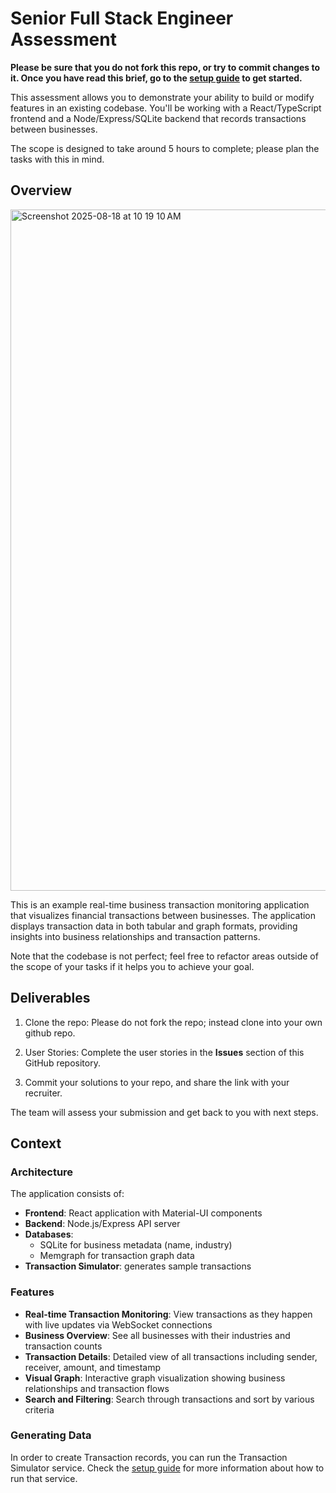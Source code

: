 # Senior Full Stack Engineer Assessment

**Please be sure that you do not fork this repo, or try to commit changes to it. Once you have read this brief, go to the [setup guide](SETUP.md) to get started.** 

This assessment allows you to demonstrate your ability to build or modify features in an existing codebase. You'll be working with a React/TypeScript frontend and a Node/Express/SQLite backend that records transactions between businesses. 

The scope is designed to take around 5 hours to complete; please plan the tasks with this in mind.


## Overview

<img width="1835" height="1090" alt="Screenshot 2025-08-18 at 10 19 10 AM" src="https://github.com/user-attachments/assets/9d59b97b-c8a5-441f-8c70-f85aa7b0f6ab" />


This is an example real-time business transaction monitoring application that visualizes financial transactions between businesses. The application displays transaction data in both tabular and graph formats, providing insights into business relationships and transaction patterns.

Note that the codebase is not perfect; feel free to refactor areas outside of the scope of your tasks if it helps you to achieve your goal.

## Deliverables

1. Clone the repo: Please do not fork the repo; instead clone into your own github repo.

2. User Stories: Complete the user stories in the **Issues** section of this GitHub repository.

3. Commit your solutions to your repo, and share the link with your recruiter.

The team will assess your submission and get back to you with next steps.

## Context

### Architecture

The application consists of:
- **Frontend**: React application with Material-UI components
- **Backend**: Node.js/Express API server
- **Databases**: 
  - SQLite for business metadata (name, industry)
  - Memgraph for transaction graph data
- **Transaction Simulator**: generates sample transactions

### Features

- **Real-time Transaction Monitoring**: View transactions as they happen with live updates via WebSocket connections
- **Business Overview**: See all businesses with their industries and transaction counts
- **Transaction Details**: Detailed view of all transactions including sender, receiver, amount, and timestamp
- **Visual Graph**: Interactive graph visualization showing business relationships and transaction flows
- **Search and Filtering**: Search through transactions and sort by various criteria


### Generating Data

In order to create Transaction records, you can run the Transaction Simulator service. Check the [setup guide](SETUP.md) for more information about how to run that service.
